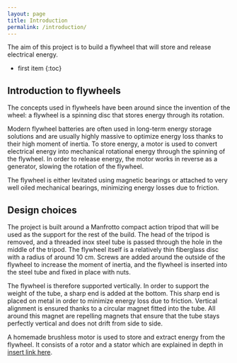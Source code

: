 ```yaml
---
layout: page
title: Introduction
permalink: /introduction/
---
```


The aim of this project is to build a flywheel that will store and release electrical energy.

* first item
{:toc}

## Introduction to flywheels

The concepts used in flywheels have been around since the invention of the wheel: a flywheel is a spinning disc that stores energy through its rotation.

Modern flywheel batteries are often used in long-term energy storage solutions and are usually highly massive to optimize energy loss thanks to their high moment of inertia. To store energy, a motor is used to convert electrical energy into mechanical rotational energy through the spinning of the flywheel. In order to release energy, the motor works in reverse as a generator, slowing the rotation of the flywheel.

The flywheel is either levitated using magnetic bearings or attached to very well oiled mechanical bearings, minimizing energy losses due to friction.

## Design choices

The project is built around a Manfrotto compact action tripod that will be used as the support for the rest of the build. The head of the tripod is removed, and a threaded inox steel tube is passed through the hole in the middle of the tripod. The flywheel itself is a relatively thin fiberglass disc with a radius of around 10 cm. Screws are added around the outside of the flywheel to increase the moment of inertia, and the flywheel is inserted into the steel tube and fixed in place with nuts. 

The flywheel is therefore supported vertically. In order to support the weight of the tube, a sharp end is added at the bottom. This sharp end is placed on metal in order to minimize energy loss due to friction. Vertical alignment is ensured thanks to a circular magnet fitted into the tube. All around this magnet are repelling magnets that ensure that the tube stays perfectly vertical and does not drift from side to side.

A homemade brushless motor is used to store and extract energy from the flywheel. It consists of a rotor and a stator which are explained in depth in [insert link here](link).

